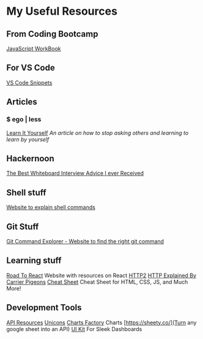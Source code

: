 # My Useful Resources

## From Coding Bootcamp
[JavaScript WorkBook](https://javascript-workbook.netlify.com/1)

## For VS Code 
[VS Code Snippets](https://code.visualstudio.com/docs/editor/userdefinedsnippets)


## Articles
### $ ego | less
[Learn It Yourself](https://egoless.tech/learn-it-yourself/)
*An article on how to stop asking others and learning to learn by yourself*

## Hackernoon
[The Best Whiteboard Interview Advice I ever Received](https://hackernoon.com/the-best-whiteboard-interview-advice-i-ever-received-3ebbfa72e4a)

## Shell stuff 
[Website to explain shell commands](https://explainshell.com/)

## Git Stuff 
[Git Command Explorer - Website to find the right git command](https://gitexplorer.com/)

## Learning stuff
[Road To React](https://roadtoreact.com/) Website with resources on React
[HTTP2](https://kinsta.com/learn/what-is-http2/)
[HTTP Explained By Carrier Pigeons](https://medium.freecodecamp.org/https-explained-with-carrier-pigeons-7029d2193351)
[Cheat Sheet](https://htmlcheatsheet.com/) Cheat Sheet for HTML, CSS, JS, and Much More!

## Development Tools
[API Resources](https://public-apis.xyz/category/security/5c4842cd78baa30b8b7e549e)
[Unicons](https://iconscout.com/unicons)
[Charts Factory](https://chartsfactory.com/) Charts 
[https://sheety.co/](Turn any google sheet into an API)
[UI Kit](https://www.invisionapp.com/inside-design/design-resources/design-system-dashboard-ui-kit/) For Sleek Dashboards

